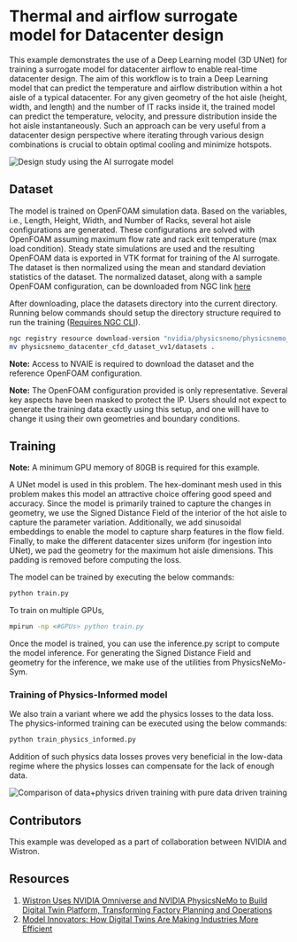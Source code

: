 # Thermal and airflow surrogate model for Datacenter design

This example demonstrates the use of a Deep Learning model (3D UNet) for training a
surrogate model for datacenter airflow to enable real-time datacenter design.
The aim of this workflow is to train a Deep Learning model that can predict the
temperature and airflow distribution within a hot aisle of a typical datacenter.
For any given geometry of the hot aisle (height, width, and length) and the number
of IT racks inside it, the trained model can predict the temperature, velocity,
and pressure distribution inside the hot aisle instantaneously. Such an approach
can be very useful from a datacenter design perspective where iterating through
various design combinations is crucial to obtain optimal cooling and minimize
hotspots.

![Design study using the AI surrogate model](../../../docs/img/datacenter_design_cfd.gif)

## Dataset

The model is trained on OpenFOAM simulation data. Based on the variables, i.e.,
Length, Height, Width, and Number of Racks, several hot aisle configurations are
generated. These configurations are solved with OpenFOAM assuming maximum flow
rate and rack exit temperature (max load condition). Steady state simulations
are used and the resulting OpenFOAM data is exported in VTK format for training
of the AI surrogate. The dataset is then normalized using the mean and standard
deviation statistics of the dataset. The normalized dataset, along with a sample
OpenFOAM configuration, can be downloaded from NGC link
[here](https://catalog.ngc.nvidia.com/orgs/nvidia/teams/physicsnemo/resources/physicsnemo_datacenter_cfd_dataset)

After downloading, place the datasets directory into the current directory.
Running below commands should setup the directory structure required to run the
training
([Requires NGC CLI](https://docs.ngc.nvidia.com/cli/index.html)).

```bash
ngc registry resource download-version "nvidia/physicsnemo/physicsnemo_datacenter_cfd_dataset:v1"
mv physicsnemo_datacenter_cfd_dataset_vv1/datasets .
```

**Note:** Access to NVAIE is required to download the dataset
and the reference OpenFOAM configuration.

**Note:** The OpenFOAM configuration provided is only representative.
Several key aspects have been masked to protect the IP.
Users should not expect to generate the training data
exactly using this setup, and one will have to change
it using their own geometries and boundary conditions.

## Training

**Note:** A minimum GPU memory of 80GB is required for this example.

A UNet model is used in this problem. The hex-dominant mesh used in this problem
makes this model an attractive choice offering good speed and accuracy. Since
the model is primarily trained to capture the changes in geometry, we use the
Signed Distance Field of the interior of the hot aisle to capture the parameter
variation. Additionally, we add sinusoidal embeddings to enable the model to
capture sharp features in the flow field. Finally, to make the different
datacenter sizes uniform (for ingestion into UNet), we pad the geometry for the
maximum hot aisle dimensions. This padding is removed before computing the loss.

The model can be trained by executing the below commands:

```bash
python train.py
```

To train on multiple GPUs,

```bash
mpirun -np <#GPUs> python train.py
```

Once the model is trained, you can use the inference.py script to compute the
model inference. For generating the Signed Distance Field and geometry for the
inference, we make use of the utilities from PhysicsNeMo-Sym.

### Training of Physics-Informed model

We also train a variant where we add the physics losses to the data loss.
The physics-informed training can be executed using the below commands:

```bash
python train_physics_informed.py
```

Addition of such physics data losses proves very beneficial in the low-data
regime where the physics losses can compensate for the lack of enough data.

![Comparison of data+physics driven training with pure data driven training](../../../docs/img/datacenter_hybrid_training.png)

## Contributors

This example was developed as a part of collaboration between NVIDIA and Wistron.

## Resources

1. [Wistron Uses NVIDIA Omniverse and NVIDIA PhysicsNeMo to Build Digital Twin Platform, Transforming Factory Planning and Operations](https://www.wistron.com/en/Newsroom/2024-03-19-1)
2. [Model Innovators: How Digital Twins Are Making Industries More Efficient](https://blogs.nvidia.com/blog/digital-twins-nvidia-physicsnemo-wistron/)
